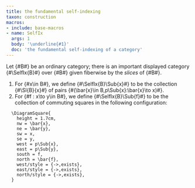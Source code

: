 ```yaml
---
title: the fundamental self-indexing
taxon: construction
macros:
- include: base-macros
- name: SelfIx
  args: 1
  body: '\underline{#1}'
  doc: 'the fundamental self-indexing of a category'
---
```


Let {#B#} be an ordinary category; there is an important displayed category
{#\SelfIx{B}#} over {#B#} given fiberwise by the *slices* of {#B#}.
1. For {#x\in B#}, we define {#\SelfIx{B}\Sub{x}#} to be the collection {#\Sl{B}{x}#}
   of pairs {#(\bar{x}\in B,p\Sub{x}:\bar{x}\to x)#}.
2. For {#f : x\to y\in B#}, we define {#\SelfIx{B}\Sub{f}#} to be the collection of
   commuting squares in the following configuration:

```render-latex
  \DiagramSquare{
    height = 1.7cm,
    nw = \bar{x},
    ne = \bar{y},
    sw = x,
    se = y,
    west = p\Sub{x},
    east = p\Sub{y},
    south = f,
    north = \bar{f},
    west/style = {->,exists},
    east/style = {->,exists},
    north/style = {->,exists},
  }
```
